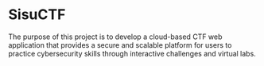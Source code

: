 # SisuCTF

The purpose of this project is to develop a cloud-based CTF web application that provides a secure and scalable platform for users to practice cybersecurity skills through interactive challenges and virtual labs. 
